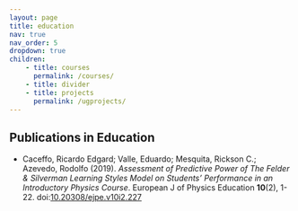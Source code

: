 ```yaml
---
layout: page
title: education
nav: true
nav_order: 5
dropdown: true
children: 
    - title: courses
      permalink: /courses/
    - title: divider
    - title: projects
      permalink: /ugprojects/
---
```



## Publications in Education

* Caceffo, Ricardo Edgard; Valle, Eduardo; Mesquita, Rickson C.; Azevedo, Rodolfo (2019). *Assessment of Predictive Power of The Felder \& Silverman Learning Styles Model on Students’ Performance in an Introductory Physics Course*. European J of Physics Education **10**(2), 1-22. doi:[10.20308/ejpe.v10i2.227](https://doi.org/10.20308/ejpe.v10i2.227)

